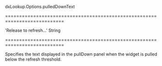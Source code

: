 <!--id-->dxLookup.Options.pulledDownText<!--/id-->
===========================================================================
<!--default-->'Release to refresh...'<!--/default-->
<!--type-->String<!--/type-->
===========================================================================

<!--shortDescription-->
Specifies the text displayed in the pullDown panel when the widget is pulled below the refresh threshold.
<!--/shortDescription-->

<!--fullDescription-->

<!--/fullDescription-->